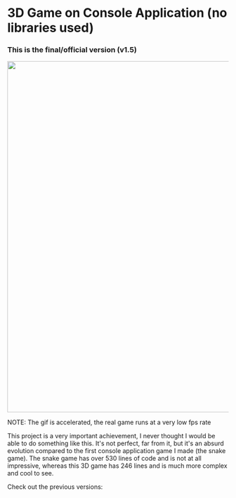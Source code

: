 # 3D Game on Console Application (no libraries used)

<h3>This is the final/official version (v1.5)</h3>

<div>
  <img src="https://github.com/Abnersampf/Console-3D-FPS/assets/58574013/57de3064-91ca-4842-91d8-e16f2c6a762e" width="800px"/>
</div>

NOTE: The gif is accelerated, the real game runs at a very low fps rate

This project is a very important achievement, I never thought I would be able to do something like this. It's not perfect, far from it, but it's an absurd evolution compared to the first console application game I made (the snake game). The snake game has over 530 lines of code and is not at all impressive, whereas this 3D game has 246 lines and is much more complex and cool to see.

Check out the previous versions:
